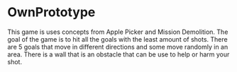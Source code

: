 # OwnPrototype
This game is uses concepts from Apple Picker and Mission Demolition. The goal of the game is to hit all the goals with the least amount of shots.
There are 5 goals that move in different directions and some move randomly in an area. There is a wall that is an obstacle that can be use to help or harm your shot.


 
